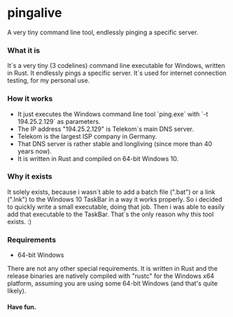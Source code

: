 # pingalive
A very tiny command line tool, endlessly pinging a specific server.

### What it is
It´s a very tiny (3 codelines) command line executable for Windows, written in Rust. It endlessly pings a specific server. It´s used for internet connection testing, for my personal use.

### How it works
- It just executes the Windows command line tool ´ping.exe´ with ´-t 194.25.2.129´ as parameters.
- The IP address "194.25.2.129" is Telekom´s main DNS server.
- Telekom is the largest ISP company in Germany.
- That DNS server is rather stable and longliving (since more than 40 years now).
- It is written in Rust and compiled on 64-bit Windows 10.

### Why it exists
It solely exists, because i wasn´t able to add a batch file (".bat") or a link (".lnk") to the Windows 10 TaskBar in a way it works properly. So i decided to quickly write a small executable, doing that job. Then i was able to easily add that executable to the TaskBar. That´s the only reason why this tool exists. :)

### Requirements

- 64-bit Windows

There are not any other special requirements. It is written in Rust and the release binaries are natively compiled with "rustc" for the Windows x64 platform, assuming you are using some 64-bit Windows (and that's quite likely).

#### Have fun.
